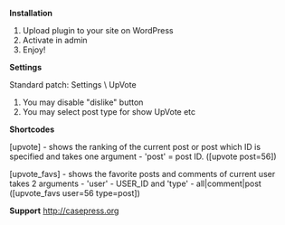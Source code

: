 **Installation**

1. Upload plugin to your site on WordPress
2. Activate in admin
3. Enjoy!


**Settings**

Standard patch: Settings \ UpVote
1. You may disable "dislike" button
2. You may select post type for show UpVote
etc

**Shortcodes**

[upvote] - shows the ranking of the current post or post which ID is specified and takes one argument - 'post' = post ID. ([upvote post=56])

[upvote_favs] - shows the favorite posts and comments of current user
takes 2 arguments - 'user' - USER_ID and 'type' - all|comment|post ([upvote_favs user=56 type=post])

**Support**
http://casepress.org
